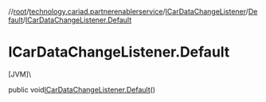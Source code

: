 //[root](../../../../index.md)/[technology.cariad.partnerenablerservice](../../index.md)/[ICarDataChangeListener](../index.md)/[Default](index.md)/[ICarDataChangeListener.Default](-i-car-data-change-listener.-default.md)

# ICarDataChangeListener.Default

[JVM]\

public void[ICarDataChangeListener.Default](-i-car-data-change-listener.-default.md)()
